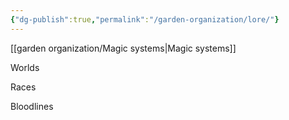 ```yaml
---
{"dg-publish":true,"permalink":"/garden-organization/lore/"}
---
```



[[garden organization/Magic systems\|Magic systems]] 

Worlds

Races

Bloodlines